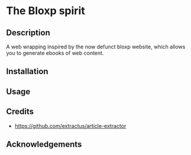 # The Bloxp spirit

## Description

A web wrapping inspired by the now defunct bloxp website, which allows you to generate ebooks of web content.

## Installation

## Usage

## Credits

- https://github.com/extractus/article-extractor

## Acknowledgements
